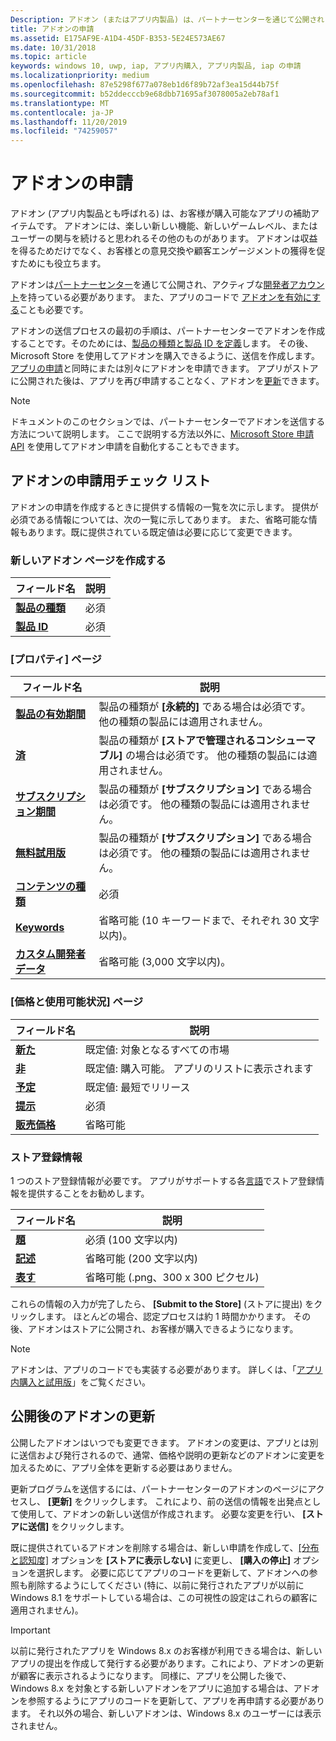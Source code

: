 ```yaml
---
Description: アドオン (またはアプリ内製品) は、パートナーセンターを通じて公開されます。
title: アドオンの申請
ms.assetid: E175AF9E-A1D4-45DF-B353-5E24E573AE67
ms.date: 10/31/2018
ms.topic: article
keywords: windows 10, uwp, iap, アプリ内購入, アプリ内製品, iap の申請
ms.localizationpriority: medium
ms.openlocfilehash: 87e5298f677a078eb1d6f89b72af3ea15d44b75f
ms.sourcegitcommit: b52ddecccb9e68dbb71695af3078005a2eb78af1
ms.translationtype: MT
ms.contentlocale: ja-JP
ms.lasthandoff: 11/20/2019
ms.locfileid: "74259057"
---
```

# <a name="add-on-submissions"></a>アドオンの申請

アドオン (アプリ内製品とも呼ばれる) は、お客様が購入可能なアプリの補助アイテムです。 アドオンには、楽しい新しい機能、新しいゲームレベル、またはユーザーの関与を続けると思われるその他のものがあります。 アドオンは収益を得るためだけでなく、お客様との意見交換や顧客エンゲージメントの獲得を促すためにも役立ちます。

アドオンは[パートナーセンター](https://partner.microsoft.com/dashboard)を通じて公開され、アクティブな[開発者アカウント](https://developer.microsoft.com/store/register)を持っている必要があります。 また、アプリのコードで [アドオンを有効にする](../monetize/in-app-purchases-and-trials.md)ことも必要です。

アドオンの送信プロセスの最初の手順は、パートナーセンターでアドオンを作成することです。そのためには、[製品の種類と製品 ID を定義](set-your-add-on-product-id.md)します。 その後、Microsoft Store を使用してアドオンを購入できるように、送信を作成します。 [アプリの申請](app-submissions.md)と同時にまたは別々にアドオンを申請できます。 アプリがストアに公開された後は、アプリを再び申請することなく、アドオンを[更新](#updating-an-add-on-after-publication)できます。

> [!NOTE]
> ドキュメントのこのセクションでは、パートナーセンターでアドオンを送信する方法について説明します。 ここで説明する方法以外に、[Microsoft Store 申請 API](../monetize/create-and-manage-submissions-using-windows-store-services.md) を使用してアドオン申請を自動化することもできます。


## <a name="checklist-for-submitting-an-add-on"></a>アドオンの申請用チェック リスト

アドオンの申請を作成するときに提供する情報の一覧を次に示します。 提供が必須である情報については、次の一覧に示してあります。 また、省略可能な情報もあります。既に提供されている既定値は必要に応じて変更できます。


### <a name="create-a-new-add-on-page"></a>新しいアドオン ページを作成する

| フィールド名                    | 説明                            |
|-------------------------------|----------------------------------|
| [**製品の種類**](set-your-add-on-product-id.md#product-type)      | 必須 |  
| [**製品 ID**](set-your-add-on-product-id.md#product-id)          | 必須 |        


### <a name="properties-page"></a>[プロパティ] ページ

| フィールド名                    | 説明                              |   
|-------------------------------|------------------------------------|
| [**製品の有効期間**](enter-add-on-properties.md#product-lifetime)  | 製品の種類が **[永続的]** である場合は必須です。 他の種類の製品には適用されません。 |
| [**済**](enter-add-on-properties.md#quantity)  | 製品の種類が **[ストアで管理されるコンシューマブル]** の場合は必須です。 他の種類の製品には適用されません。 |
| [**サブスクリプション期間**](enter-add-on-properties.md#subscription-period)          | 製品の種類が **[サブスクリプション]** である場合は必須です。 他の種類の製品には適用されません。       |  
| [**無料試用版**](enter-add-on-properties.md#free-trial)          | 製品の種類が **[サブスクリプション]** である場合は必須です。 他の種類の製品には適用されません。       |
| [**コンテンツの種類**](enter-add-on-properties.md#content-type)          | 必須    |               
| [**Keywords**](enter-add-on-properties.md#keywords)                  | 省略可能 (10 キーワードまで、それぞれ 30 文字以内)。 |
| [**カスタム開発者データ**](enter-add-on-properties.md#custom-developer-data)   | 省略可能 (3,000 文字以内)。            |


### <a name="pricing-and-availability-page"></a>[価格と使用可能状況] ページ

| フィールド名                    | 説明                                       |
|-------------------------------|---------------------------------------------|
| [**新た**](set-add-on-pricing-and-availability.md#markets)  | 既定値: 対象となるすべての市場 |
| [**非**](set-add-on-pricing-and-availability.md#visibility)   | 既定値: 購入可能。 アプリのリストに表示されます |
| [**予定**](set-add-on-pricing-and-availability.md#schedule)    | 既定値: 最短でリリース
| [**提示**](set-add-on-pricing-and-availability.md#pricing)                | 必須                                    |
| [**販売価格**](put-apps-and-add-ons-on-sale.md)               | 省略可能                    |


### <a name="store-listings"></a>ストア登録情報

1 つのストア登録情報が必要です。 アプリがサポートする各[言語](create-add-on-store-listings.md#store-listing-languages)でストア登録情報を提供することをお勧めします。

| フィールド名                    | 説明                                       |
|-------------------------------|---------------------------------------------|
| [**題**](create-add-on-store-listings.md#title)                    | 必須 (100 文字以内)           |
| [**記述**](create-add-on-store-listings.md#description)       | 省略可能 (200 文字以内)            |
| [**表す**](create-add-on-store-listings.md#icon)                    | 省略可能 (.png、300 x 300 ピクセル)            |


これらの情報の入力が完了したら、 **[Submit to the Store]** (ストアに提出) をクリックします。 ほとんどの場合、認定プロセスは約 1 時間かかります。 その後、アドオンはストアに公開され、お客様が購入できるようになります。

> [!NOTE]
> アドオンは、アプリのコードでも実装する必要があります。 詳しくは、「[アプリ内購入と試用版](../monetize/in-app-purchases-and-trials.md)」をご覧ください。


## <a name="updating-an-add-on-after-publication"></a>公開後のアドオンの更新

公開したアドオンはいつでも変更できます。 アドオンの変更は、アプリとは別に送信および発行されるので、通常、価格や説明の更新などのアドオンに変更を加えるために、アプリ全体を更新する必要はありません。

更新プログラムを送信するには、パートナーセンターのアドオンのページにアクセスし、 **[更新]** をクリックします。 これにより、前の送信の情報を出発点として使用して、アドオンの新しい送信が作成されます。 必要な変更を行い、 **[ストアに送信]** をクリックします。

既に提供されているアドオンを削除する場合は、新しい申請を作成して、[[分布と認知度]](set-add-on-pricing-and-availability.md) オプションを **[ストアに表示しない]** に変更し、 **[購入の停止]** オプションを選択します。 必要に応じてアプリのコードを更新して、アドオンへの参照も削除するようにしてください (特に、以前に発行されたアプリが以前に Windows 8.1 をサポートしている場合は、この可視性の設定はこれらの顧客に適用されません)。

> [!IMPORTANT]
> 以前に発行されたアプリを Windows 8.x のお客様が利用できる場合は、新しいアプリの提出を作成して発行する必要があります。これにより、アドオンの更新が顧客に表示されるようになります。 同様に、アプリを公開した後で、Windows 8.x を対象とする新しいアドオンをアプリに追加する場合は、アドオンを参照するようにアプリのコードを更新して、アプリを再申請する必要があります。 それ以外の場合、新しいアドオンは、Windows 8.x のユーザーには表示されません。

